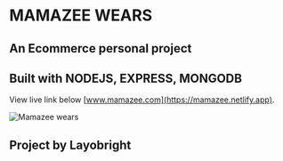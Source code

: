 # MAMAZEE WEARS

## An Ecommerce personal project

## Built with NODEJS, EXPRESS, MONGODB

View live link below
[www.mamazee.com](https://mamazee.netlify.app).

![Mamazee wears](https://res.cloudinary.com/devsource/image/upload/v1614948495/portfolio/admn_ubw1pr.png)

## Project by Layobright
